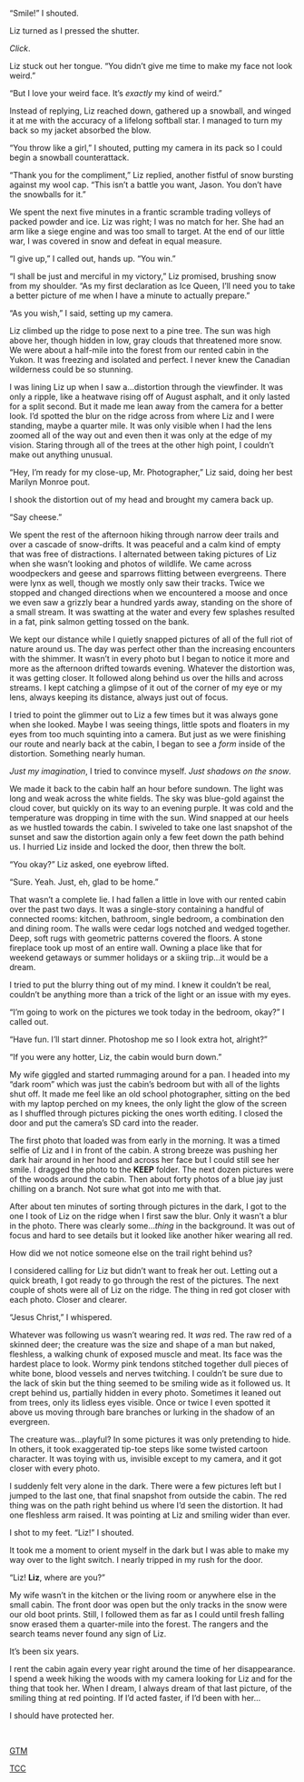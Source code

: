 “Smile!” I shouted.

Liz turned as I pressed the shutter.

*Click*.

Liz stuck out her tongue. “You didn’t give me time to make my face not look weird.”

“But I love your weird face. It’s *exactly* my kind of weird.”

Instead of replying, Liz reached down, gathered up a snowball, and winged it at me with the accuracy of a lifelong softball star. I managed to turn my back so my jacket absorbed the blow.

“You throw like a girl,” I shouted, putting my camera in its pack so I could begin a snowball counterattack.

“Thank you for the compliment,” Liz replied, another fistful of snow bursting against my wool cap. “This isn’t a battle you want, Jason. You don’t have the snowballs for it.”

We spent the next five minutes in a frantic scramble trading volleys of packed powder and ice. Liz was right; I was no match for her. She had an arm like a siege engine and was too small to target. At the end of our little war, I was covered in snow and defeat in equal measure.

“I give up,” I called out, hands up. “You win.”

“I shall be just and merciful in my victory,” Liz promised, brushing snow from my shoulder. “As my first declaration as Ice Queen, I’ll need you to take a better picture of me when I have a minute to actually prepare.”

“As you wish,” I said, setting up my camera.

Liz climbed up the ridge to pose next to a pine tree. The sun was high above her, though hidden in low, gray clouds that threatened more snow. We were about a half-mile into the forest from our rented cabin in the Yukon. It was freezing and isolated and perfect. I never knew the Canadian wilderness could be so stunning.

I was lining Liz up when I saw a…distortion through the viewfinder. It was only a ripple, like a heatwave rising off of August asphalt, and it only lasted for a split second. But it made me lean away from the camera for a better look. I’d spotted the blur on the ridge across from where Liz and I were standing, maybe a quarter mile. It was only visible when I had the lens zoomed all of the way out and even then it was only at the edge of my vision. Staring through all of the trees at the other high point, I couldn’t make out anything unusual.

“Hey, I’m ready for my close-up, Mr. Photographer,” Liz said, doing her best Marilyn Monroe pout.

I shook the distortion out of my head and brought my camera back up.

“Say cheese.”

We spent the rest of the afternoon hiking through narrow deer trails and over a cascade of snow-drifts. It was peaceful and a calm kind of empty that was free of distractions. I alternated between taking pictures of Liz when she wasn’t looking and photos of wildlife. We came across woodpeckers and geese and sparrows flitting between evergreens. There were lynx as well, though we mostly only saw their tracks. Twice we stopped and changed directions when we encountered a moose and once we even saw a grizzly bear a hundred yards away, standing on the shore of a small stream. It was swatting at the water and every few splashes resulted in a fat, pink salmon getting tossed on the bank.

We kept our distance while I quietly snapped pictures of all of the full riot of nature around us. The day was perfect other than the increasing encounters with the shimmer. It wasn’t in every photo but I began to notice it more and more as the afternoon drifted towards evening. Whatever the distortion was, it was getting closer. It followed along behind us over the hills and across streams. I kept catching a glimpse of it out of the corner of my eye or my lens, always keeping its distance, always just out of focus.

I tried to point the glimmer out to Liz a few times but it was always gone when she looked. Maybe I was seeing things, little spots and floaters in my eyes from too much squinting into a camera. But just as we were finishing our route and nearly back at the cabin, I began to see a *form* inside of the distortion. Something nearly human.

*Just my imagination*, I tried to convince myself. *Just shadows on the snow*.

We made it back to the cabin half an hour before sundown. The light was long and weak across the white fields. The sky was blue-gold against the cloud cover, but quickly on its way to an evening purple. It was cold and the temperature was dropping in time with the sun. Wind snapped at our heels as we hustled towards the cabin. I swiveled to take one last snapshot of the sunset and saw the distortion again only a few feet down the path behind us. I hurried Liz inside and locked the door, then threw the bolt.

“You okay?” Liz asked, one eyebrow lifted.

“Sure. Yeah. Just, eh, glad to be home.”

That wasn’t a complete lie. I had fallen a little in love with our rented cabin over the past two days. It was a single-story containing a handful of connected rooms: kitchen, bathroom, single bedroom, a combination den and dining room. The walls were cedar logs notched and wedged together. Deep, soft rugs with geometric patterns covered the floors. A stone fireplace took up most of an entire wall. Owning a place like that for weekend getaways or summer holidays or a skiing trip…it would be a dream.

I tried to put the blurry thing out of my mind. I knew it couldn’t be real, couldn’t be anything more than a trick of the light or an issue with my eyes.

“I’m going to work on the pictures we took today in the bedroom, okay?” I called out.

“Have fun. I’ll start dinner. Photoshop me so I look extra hot, alright?”

“If you were any hotter, Liz, the cabin would burn down.”

My wife giggled and started rummaging around for a pan. I headed into my “dark room” which was just the cabin’s bedroom but with all of the lights shut off. It made me feel like an old school photographer, sitting on the bed with my laptop perched on my knees, the only light the glow of the screen as I shuffled through pictures picking the ones worth editing. I closed the door and put the camera’s SD card into the reader.

The first photo that loaded was from early in the morning. It was a timed selfie of Liz and I in front of the cabin. A strong breeze was pushing her dark hair around in her hood and across her face but I could still see her smile. I dragged the photo to the **KEEP** folder. The next dozen pictures were of the woods around the cabin. Then about forty photos of a blue jay just chilling on a branch. Not sure what got into me with that.

After about ten minutes of sorting through pictures in the dark, I got to the one I took of Liz on the ridge when I first saw the blur. Only it wasn’t a blur in the photo. There was clearly some…*thing* in the background. It was out of focus and hard to see details but it looked like another hiker wearing all red.

How did we not notice someone else on the trail right behind us?

I considered calling for Liz but didn’t want to freak her out. Letting out a quick breath, I got ready to go through the rest of the pictures. The next couple of shots were all of Liz on the ridge. The thing in red got closer with each photo. Closer and clearer.

“Jesus Christ,” I whispered.

Whatever was following us wasn’t wearing red. It *was* red. The raw red of a skinned deer; the creature was the size and shape of a man but naked, fleshless, a walking chunk of exposed muscle and meat. Its face was the hardest place to look. Wormy pink tendons stitched together dull pieces of white bone, blood vessels and nerves twitching. I couldn’t be sure due to the lack of skin but the thing seemed to be smiling wide as it followed us. It crept behind us, partially hidden in every photo. Sometimes it leaned out from trees, only its lidless eyes visible. Once or twice I even spotted it above us moving through bare branches or lurking in the shadow of an evergreen.

The creature was…playful? In some pictures it was only pretending to hide. In others, it took exaggerated tip-toe steps like some twisted cartoon character. It was toying with us, invisible except to my camera, and it got closer with every photo.

I suddenly felt very alone in the dark. There were a few pictures left but I jumped to the last one, that final snapshot from outside the cabin. The red thing was on the path right behind us where I’d seen the distortion. It had one fleshless arm raised. It was pointing at Liz and smiling wider than ever.

I shot to my feet. “Liz!” I shouted.

It took me a moment to orient myself in the dark but I was able to make my way over to the light switch. I nearly tripped in my rush for the door.

“Liz! **Liz**, where are you?”

My wife wasn’t in the kitchen or the living room or anywhere else in the small cabin. The front door was open but the only tracks in the snow were our old boot prints. Still, I followed them as far as I could until fresh falling snow erased them a quarter-mile into the forest. The rangers and the search teams never found any sign of Liz.

It’s been six years.

I rent the cabin again every year right around the time of her disappearance. I spend a week hiking the woods with my camera looking for Liz and for the thing that took her. When I dream, I always dream of that last picture, of the smiling thing at red pointing. If I’d acted faster, if I’d been with her…

I should have protected her.

&#x200B;

[GTM](https://www.reddit.com/r/Grand_Theft_Motto/comments/tk2ha4/the_shadow_under_lake_athabasca/)

[TCC](https://www.reddit.com/r/TheCrypticCompendium/comments/sy80xo/odd_directions_and_the_cryptic_compendium_have/)